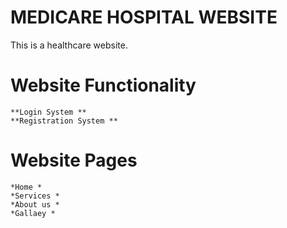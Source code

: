 # MEDICARE HOSPITAL WEBSITE 
 
 This is a healthcare website.

 # Website Functionality

    **Login System **
    **Registration System **
    
# Website Pages
    *Home *
    *Services *
    *About us *
    *Gallaey *
 

